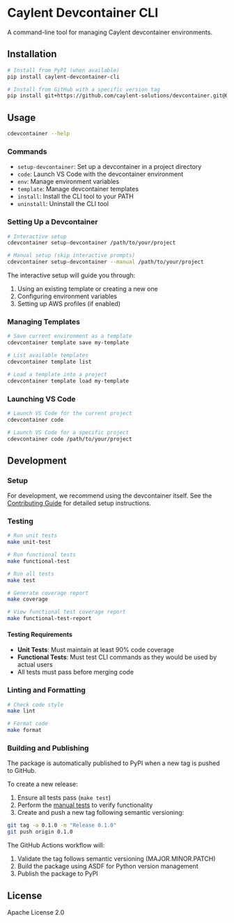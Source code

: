 # Caylent Devcontainer CLI

A command-line tool for managing Caylent devcontainer environments.

## Installation

```bash
# Install from PyPI (when available)
pip install caylent-devcontainer-cli

# Install from GitHub with a specific version tag
pip install git+https://github.com/caylent-solutions/devcontainer.git@0.1.0#subdirectory=caylent-devcontainer-cli
```

## Usage

```bash
cdevcontainer --help
```

### Commands

- `setup-devcontainer`: Set up a devcontainer in a project directory
- `code`: Launch VS Code with the devcontainer environment
- `env`: Manage environment variables
- `template`: Manage devcontainer templates
- `install`: Install the CLI tool to your PATH
- `uninstall`: Uninstall the CLI tool

### Setting Up a Devcontainer

```bash
# Interactive setup
cdevcontainer setup-devcontainer /path/to/your/project

# Manual setup (skip interactive prompts)
cdevcontainer setup-devcontainer --manual /path/to/your/project
```

The interactive setup will guide you through:
1. Using an existing template or creating a new one
2. Configuring environment variables
3. Setting up AWS profiles (if enabled)

### Managing Templates

```bash
# Save current environment as a template
cdevcontainer template save my-template

# List available templates
cdevcontainer template list

# Load a template into a project
cdevcontainer template load my-template
```

### Launching VS Code

```bash
# Launch VS Code for the current project
cdevcontainer code

# Launch VS Code for a specific project
cdevcontainer code /path/to/your/project
```

## Development

### Setup

For development, we recommend using the devcontainer itself. See the [Contributing Guide](CONTRIBUTING.md) for detailed setup instructions.

### Testing

```bash
# Run unit tests
make unit-test

# Run functional tests
make functional-test

# Run all tests
make test

# Generate coverage report
make coverage

# View functional test coverage report
make functional-test-report
```

#### Testing Requirements

- **Unit Tests**: Must maintain at least 90% code coverage
- **Functional Tests**: Must test CLI commands as they would be used by actual users
- All tests must pass before merging code

### Linting and Formatting

```bash
# Check code style
make lint

# Format code
make format
```

### Building and Publishing

The package is automatically published to PyPI when a new tag is pushed to GitHub.

To create a new release:

1. Ensure all tests pass (`make test`)
2. Perform the [manual tests](MANUAL_TESTING.md) to verify functionality
3. Create and push a new tag following semantic versioning:

```bash
git tag -a 0.1.0 -m "Release 0.1.0"
git push origin 0.1.0
```

The GitHub Actions workflow will:
1. Validate the tag follows semantic versioning (MAJOR.MINOR.PATCH)
2. Build the package using ASDF for Python version management
3. Publish the package to PyPI

## License

Apache License 2.0
